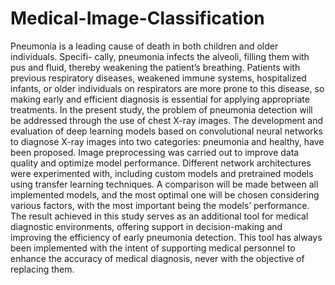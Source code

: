 # Medical-Image-Classification


Pneumonia is a leading cause of death in both children and older individuals. Specifi- cally, pneumonia infects the alveoli, filling them with pus and fluid, thereby weakening the patient’s breathing. Patients with previous respiratory diseases, weakened immune systems, hospitalized infants, or older individuals on respirators are more prone to this disease, so making early and efficient diagnosis is essential for applying appropriate treatments.
In the present study, the problem of pneumonia detection will be addressed through the use of chest X-ray images. The development and evaluation of deep learning models based on convolutional neural networks to diagnose X-ray images into two categories: pneumonia and healthy, have been proposed. Image preprocessing was carried out to improve data quality and optimize model performance. Different network architectures were experimented with, including custom models and pretrained models using transfer learning techniques. A comparison will be made between all implemented models, and the most optimal one will be chosen considering various factors, with the most important being the models’ performance.
The result achieved in this study serves as an additional tool for medical diagnostic environments, offering support in decision-making and improving the efficiency of early pneumonia detection. This tool has always been implemented with the intent of supporting medical personnel to enhance the accuracy of medical diagnosis, never with the objective of replacing them.
